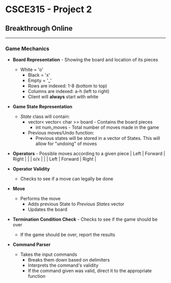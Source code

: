 # CSCE315 - Project 2
## Breakthrough Online

***

### Game Mechanics

* **Board Representation** - Showing the board and location of its pieces
  * White = 'o'
	* Black = 'x'
	* Empty = '_'
	* Rows are indexed: 1-8 (bottom to top)
	* Columns are indexed: a-h (left to right)
	* Client will **always** start with white
	
* **Game State Representation**
  * _State_ class will contain:
	  * vector< vector< char >> board - Contains the board pieces
		* int num_moves - Total number of moves made in the game
	* Previous moves/Undo function:
	  * Previous states will be stored in a vector of States. This will allow for "undoing" of moves
		
* **Operators** - Possible moves according to a given piece
| Left | Forward | Right |
|      |   o/x   |       |
| Left | Forward | Right |

* **Operator Validity**
  * Checks to see if a move can legally be done
	
* **Move**
  * Performs the move
	* Adds previous State to *Previous States* vector
	* Updates the board
	
* **Termination Condition Check** - Checks to see if the game should be over
  * If the game should be over, report the results
	
* **Command Parser**
  * Takes the input commands
	* Breaks them down based on delimiters
	* Interprets the command's validity
	* If the command given was valid, direct it to the appropriate function